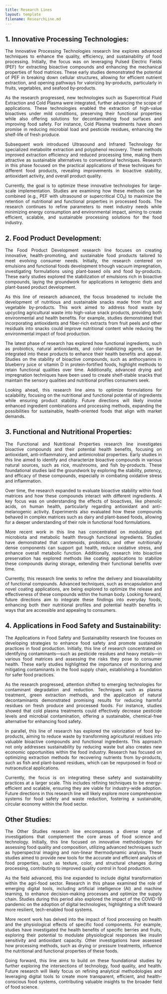 ```yaml
---
title: Research Lines
layout: template
filename: ResearchLine.md
---
```


## 1. Innovative Processing Technologies:
<div style="text-align: justify;">
The Innovative Processing Technologies research line explores advanced techniques to enhance the quality, efficiency, and sustainability of food processing. Initially, the focus was on leveraging Pulsed Electric Fields (PEF) for extracting bioactive compounds and enhancing the mechanical properties of food matrices. These early studies demonstrated the potential of PEF in breaking down cellular structures, allowing for efficient nutrient extraction, and opening pathways for valorizing by-products, particularly in fruits, vegetables, and seafood by-products.

As the research progressed, new technologies such as Supercritical Fluid Extraction and Cold Plasma were integrated, further advancing the scope of applications. These technologies enabled the extraction of high-value bioactives under mild conditions, preserving their functional properties while also offering solutions for decontaminating food surfaces and improving food safety. For instance, Cold Plasma treatments have shown promise in reducing microbial load and pesticide residues, enhancing the shelf-life of fresh produce.

Subsequent work introduced Ultrasound and Infrared Technology for specialized metabolite extraction and polyphenol recovery. These methods improved extraction efficiency and reduced processing time, making them attractive as sustainable alternatives to conventional techniques. Research in this phase focused on the practical applications of these techniques for different food products, revealing improvements in bioactive stability, antioxidant activity, and overall product quality.

Currently, the goal is to optimize these innovative technologies for large-scale implementation. Studies are examining how these methods can be combined (e.g., PEF with ultrasound or supercritical CO₂) to maximize the retention of nutritional and functional properties in processed foods. The research continues to refine parameters to meet industry needs while minimizing energy consumption and environmental impact, aiming to create efficient, scalable, and sustainable processing solutions for the food industry.
</div>

## 2. Food Product Development:
<div style="text-align: justify;">
The Food Product Development research line focuses on creating innovative, health-promoting, and sustainable food products tailored to meet evolving consumer needs. Initially, the research centered on emulsions and functional foods development trhough vacuum impregnation, investigating formulations using plant-based oils and food by-products. These early studies explored the stabilization of emulsions rich in bioactive compounds, laying the groundwork for applications in ketogenic diets and plant-based product development.

As this line of research advanced, the focus broadened to include the development of nutritious and sustainable snacks made from fruit and vegetable by-products. This work aimed to address food waste by upcycling agricultural waste into high-value snack products, providing both environmental and health benefits. For example, studies demonstrated that incorporating antioxidants and fiber-rich extracts from fruit peels and other residuals into snacks could improve nutritional content while reducing the environmental impact of food production.

The latest phase of research has explored how functional ingredients, such as probiotics, natural antioxidants, and color-stabilizing agents, can be integrated into these products to enhance their health benefits and appeal. Studies on the stability of bioactive compounds, such as anthocyanins in blueberry juice or vitamin D in protein-fortified foods, highlight methods to retain functional qualities over time. Additionally, advanced drying and impregnation techniques have been used to create shelf-stable snacks that maintain the sensory qualities and nutritional profiles consumers seek.

Looking ahead, this research line aims to optimize formulations for scalability, focusing on the nutritional and functional potential of ingredients while ensuring product stability. Future directions will likely involve enhanced ingredient combinations and processing methods, expanding the possibilities for sustainable, health-oriented foods that align with market demands.
</div>

## 3. Functional and Nutritional Properties:
<div style="text-align: justify;">
The Functional and Nutritional Properties research line investigates bioactive compounds and their potential health benefits, focusing on antioxidant, anti-inflammatory, and antimicrobial properties. Early studies in this line aimed to identify and characterize bioactive compounds in various natural sources, such as rice, mushrooms, and fish by-products. These foundational studies laid the groundwork by exploring the stability, potency, and efficacy of these compounds, especially in combating oxidative stress and inflammation.

Over time, the research expanded to evaluate bioactive stability within food matrices and how these compounds interact with different ingredients. A key focus was on understanding the effects of bioactives, like phenolic acids, on human health, particularly regarding antioxidant and anti-melanogenic activity. Experiments also evaluated how these compounds behaved in complex matrices such as dairy and plant-based foods, allowing for a deeper understanding of their role in functional food formulations.

More recent work in this line has concentrated on modulating gut microbiota and metabolic health through functional ingredients. Studies have demonstrated that carotenoids, probiotics, and other nutritionally dense components can support gut health, reduce oxidative stress, and enhance overall metabolic function. Additionally, research into bioactive preservation has explored methods like coating applications to stabilize these compounds during storage, extending their functional benefits over time.

Currently, this research line seeks to refine the delivery and bioavailability of functional compounds. Advanced techniques, such as encapsulation and novel coating applications, are being explored to optimize the release and effectiveness of these compounds within the human body. Looking forward, future directions aim to integrate these findings into everyday foods, enhancing both their nutritional profiles and potential health benefits in ways that are accessible and appealing to consumers.
</div>

## 4. Applications in Food Safety and Sustainability:
<div style="text-align: justify;">
The Applications in Food Safety and Sustainability research line focuses on developing strategies to enhance food safety and promote sustainable practices in food production. Initially, this line of research concentrated on identifying contaminants—such as pesticide residues and heavy metals—in various food matrices and assessing the risks they pose to consumer health. These early studies highlighted the importance of monitoring and mitigating contaminants in the food supply chain, establishing a foundation for safer food practices.

As the research progressed, attention shifted to emerging technologies for contaminant degradation and reduction. Techniques such as plasma treatment, green extraction methods, and the application of natural decontaminants demonstrated promising results for reducing harmful residues on fresh produce and processed foods. For instance, studies showed that cold plasma treatments could effectively decrease pesticide levels and microbial contamination, offering a sustainable, chemical-free alternative for enhancing food safety.

In parallel, this line of research has explored the valorization of food by-products, aiming to reduce waste by transforming agricultural residues into valuable bioactive compounds and functional ingredients. This approach not only addresses sustainability by reducing waste but also creates new economic opportunities within the food industry. Research has focused on optimizing extraction methods for recovering nutrients from by-products, such as fish and plant-based residues, which can be repurposed in food or nutraceutical applications.

Currently, the focus is on integrating these safety and sustainability practices at a larger scale. This includes refining techniques to be energy-efficient and scalable, ensuring they are viable for industry-wide adoption. Future directions in this research line will likely explore more comprehensive systems for food safety and waste reduction, fostering a sustainable, circular economy within the food sector.
</div>

## Other Studies:
<div style="text-align: justify;">
The Other Studies research line encompasses a diverse range of investigations that complement the core areas of food science and technology. Initially, this line focused on innovative methodologies for assessing food quality and composition, utilizing advanced techniques such as hyperspectral imaging and non-linear thermodynamic analysis. These studies aimed to provide new tools for the accurate and efficient analysis of food properties, such as texture, color, and structural changes during processing, contributing to improved quality control in food production.

As the field advanced, this line expanded to include digital transformation within the agri-food sector. Research in this phase examined the role of emerging digital tools, including artificial intelligence (AI) and machine learning, to enhance decision-making processes and optimize the supply chain. Studies during this period also explored the impact of the COVID-19 pandemic on the adoption of digital technologies, highlighting a shift toward more resilient, tech-enabled food systems.

More recent work has delved into the impact of food processing on health and the physiological effects of specific food components. For example, studies have investigated the health benefits of specific berries and fruits, exploring their potential to modulate physiological responses like insulin sensitivity and antioxidant capacity. Other investigations have assessed how processing methods, such as drying or pressure treatments, influence the nutritional and functional properties of these foods.

Going forward, this line aims to build on these foundational studies by further exploring the intersections of technology, food quality, and health. Future research will likely focus on refining analytical methodologies and leveraging digital tools to create more transparent, efficient, and health-conscious food systems, contributing valuable insights to the broader field of food science.
</div>